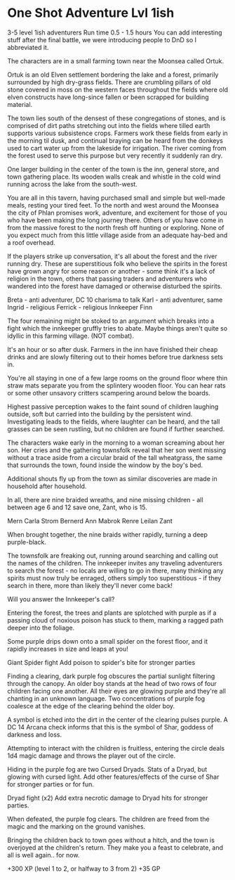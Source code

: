 One Shot Adventure Lvl 1ish
===========================

3-5 level 1ish adventurers
Run time 0.5 - 1.5 hours
You can add interesting stuff after the final battle, we were introducing people to DnD so I
abbreviated it.

The characters are in a small farming town near the Moonsea called Ortuk.

Ortuk is an old Elven settlement bordering the lake and a forest, primarily surrounded by high
dry-grass fields. There are crumbling pillars of old stone covered in moss on the western
faces throughout the fields where old elven constructs have long-since fallen or been scrapped for
building material.

The town lies south of the densest of these congregations of stones, and is comprised of dirt paths
stretching out into the fields where tilled earth supports various subsistence crops. Farmers work
these fields from early in the morning til dusk, and continual braying can be heard from the
donkeys used to cart water up from the lakeside for irrigation. The river coming from the forest
used to serve this purpose but very recently it suddenly ran dry.

One larger building in the center of the town is the inn, general store, and town gathering place.
Its wooden walls creak and whistle in the cold wind running across the lake from the south-west.

You are all in this tavern, having purchased small and simple but well-made meals, resting your
tired feet. To the north and west around the Moonsea the city of Phlan promises work, adventure,
and excitement for those of you who have been making the long journey there. Others of you have
come in from the massive forest to the north fresh off hunting or exploring. None of you expect
much from this little village aside from an adequate hay-bed and a roof overhead.

If the players strike up conversation, it's all about the forest and the river running dry.
These are superstitious folk who believe the spirits in the forest have grown angry for some
reason or another - some think it's a lack of religion in the town, others that passing traders
and adventurers who wandered into the forest have damaged or otherwise disturbed the spirits.

Breta - anti adventurer, DC 10 charisma to talk
Karl - anti adventurer, same
Ingrid - religious
Ferrick - religious
Innkeeper Finn

The four remaining might be stoked to an argument which breaks into a fight which the innkeeper
gruffly tries to abate. Maybe things aren't quite so idyllic in this farming village. (NOT combat).

It's an hour or so after dusk. Farmers in the inn have finished their cheap drinks and are slowly
filtering out to their homes before true darkness sets in.

You're all staying in one of a few large rooms on the ground floor where thin straw mats separate
you from the splintery wooden floor. You can hear rats or some other unsavory critters scampering
around below the boards.

Highest passive perception wakes to the faint sound of children laughing outside, soft but carried
into the building by the persistent wind. Investigating leads to the fields, where laughter can be
heard, and the tall grasses can be seen rustling, but no children are found if further searched.

The characters wake early in the morning to a woman screaming about her son. Her cries and the
gathering townsfolk reveal that her son went missing without a trace aside from a circular braid of
the tall wheatgrass, the same that surrounds the town, found inside the window by the boy's bed.

Additional shouts fly up from the town as similar discoveries are made in household after household.

In all, there are nine braided wreaths, and nine missing children - all between age 6 and 12 save
one, Zant, who is 15.

Mern
Carla
Strom
Bernerd
Ann
Mabrok
Renre
Leilan
Zant

When brought together, the nine braids wither rapidly, turning a deep purple-black.

The townsfolk are freaking out, running around searching and calling out the names of the
children. The innkeeper invites any traveling adventurers to search the forest - no locals are
willing to go in there, many thinking any spirits must now truly be enraged, others simply too
superstitious - if they search in there, more than likely they'll never come back!

Will you answer the Innkeeper's call?

Entering the forest, the trees and plants are splotched with purple as if a passing cloud of
noxious poison has stuck to them, marking a ragged path deeper into the foliage.

Some purple drips down onto a small spider on the forest floor, and it rapidly increases in size
and leaps at you!

Giant Spider fight
Add poison to spider's bite for stronger parties

Finding a clearing, dark purple fog obscures the partial sunlight filtering through the canopy.
An older boy stands at the head of two rows of four children facing one another. All their eyes are
glowing purple and they're all chanting in an unknown language. Two concentrations of purple fog
coalesce at the edge of the clearing behind the older boy.

A symbol is etched into the dirt in the center of the clearing pulses purple.
A DC 14 Arcana check informs that this is the symbol of Shar, goddess of darkness and loss.

Attempting to interact with the children is fruitless, entering the circle deals 1d4 magic damage
and throws the player out of the circle.

Hiding in the purple fog are two Cursed Dryads. Stats of a Dryad, but glowing with cursed light.
Add other features/effects of the curse of Shar for stronger parties or for fun.

Dryad fight (x2)
Add extra necrotic damage to Dryad hits for stronger parties.

When defeated, the purple fog clears. The children are freed from the magic and the marking on the
ground vanishes.

Bringing the children back to town goes without a hitch, and the town is overjoyed at the children's
return. They make you a feast to celebrate, and all is well again.. for now.

+300 XP (level 1 to 2, or halfway to 3 from 2)
+35 GP

